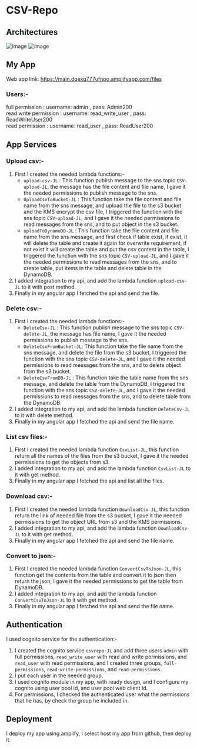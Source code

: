 # CSV-Repo 
## Architectures
![image](https://user-images.githubusercontent.com/92638982/236921439-e35b1258-38b6-46dd-affa-b98a5fb5a475.png)
![image](https://github.com/lefdawyy/CSV-Repo/assets/92638982/e80db106-78cf-4b75-89d3-e6aa565122ca)

## My App
Web app link: https://main.dqexq777ufnpo.amplifyapp.com/files

### Users:-
full permission : username: admin , pass: Admin200<br>
read write permission : username: read_write_user , pass: ReadWriteUser200<br>
read permission : username: read_user , pass: ReadUser200<br>

## App Services
### Upload csv:- 
1. First I created the needed lambda functions:-
   * `upload-csv-JL` : This function publish message to the sns topic `CSV-upload-JL`, the message has the file content and file name, I gave it the needed permissions to publish message to the sns.
   * `UploadCsvToBucket-JL` : This function take the file content and file name from the sns message, and upload the file to the s3 bucket and the KMS encrypt the csv file, I triggered the function with the sns topic `CSV-upload-JL`, and I gave it the needed permissions to read messages from the sns, and to put object in the s3 bucket.
   * `uploadToDynamoDB-JL` : This function take the file content and file name from the sns message, and first check if table exist, if exist, it will delete the table and create it again for overwrite requirement, if not exist it will create the table and put the csv content in the table, I triggered the function with the sns topic `CSV-upload-JL`, and I gave it the needed permissions to read messages from the  sns, and to create table, put items in the table and delete table in the DynamoDB.
2. I added integration to my api, and add the lambda function `upload-csv-JL` to it with post method.
3. Finally in my angular app I fetched the api and send the file.

### Delete csv:-
1. First I created the needed lambda functions:-
   * `DeleteCsv-JL` : This function publish message to the sns topic `CSV-delete-JL`, the message has file name, I gave it the needed permissions to publish message to the sns.
   * `DeleteCsvFromBucket-JL`: This function take the file name from the sns message, and delete the file from the s3 bucket, I triggered the function with the sns topic `CSV-delete-JL`, and I gave it the needed permissions to read messages from the sns, and to delete object from the s3 bucket.
   * `DeleteCsvFromDB-JL` : This function take the table name from the sns message, and delete the table from the DynamoDB, I triggered the function with the sns topic `CSV-delete-JL`, and I gave it the needed permissions to read messages from the sns, and to delete table from the DynamoDB.
2. I added integration to my api, and add the lambda function `DeleteCsv-JL` to it with delete method.
3. Finally in my angular app I fetched the api and send the file name.

### List csv files:- 
1. First I created the needed lambda function `CsvList-JL`, this function return all the names of the files from the s3 bucket, I gave it the needed permissions to get the objects from s3.
2. I added integration to my api, and add the lambda function `CsvList-JL` to it with get method.
3. Finally in my angular app I fetched the api and list all the files.

### Download csv:- 
1. First I created the needed lambda function `DownloadCsv-JL`, this function return the link of needed file from the s3 bucket, I gave it the needed permissions to get the object URL from s3 and the KMS permissions.
2. I added integration to my api, and add the lambda function `DownloadCsv-JL` to it with get method.
3. Finally in my angular app I fetched the api and send the file name.

### Convert to json:-
1. First I created the needed lambda function `ConvertCsvToJson-JL`, this function get the contents from the table and convert it to json then return the json, I gave it the needed permissions to get the table from DynamoDB.
2. I added integration to my api, and add the lambda function `ConvertCsvToJson-JL` to it with get method.
3. Finally in my angular app I fetched the api and send the file name.

## Authentication
I used cognito service for the authentication:-
1. I created the cognito service `csvrepo-JL` and add three users `admin` with full permissions, `read_write_user` with read and write permissions, and `read_user` with read permissions, and I created three groups, `full-permissions`, `read-write-permissions`, and `read-permissions`.
2. I put each user in the needed group.
3. I used cognito module in my app, with ready design, and I configure my cognito using user pool id, and user pool web client Id.
4. For permissions, I checked the authenticated user what the permissions that he has, by check the group he included in.

## Deployment
I deploy my app using amplify, I select host my app from github, then deploy it. 
